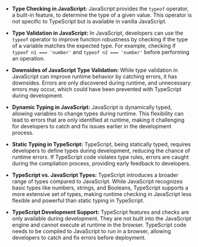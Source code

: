 - **Type Checking in JavaScript:**
  JavaScript provides the `typeof` operator, a built-in feature, to determine the type of a given value. This operator is not specific to TypeScript but is available in vanilla JavaScript.

- **Type Validation in JavaScript:**
  In JavaScript, developers can use the `typeof` operator to improve function robustness by checking if the type of a variable matches the expected type. For example, checking if `typeof n1 === 'number'` and `typeof n2 === 'number'` before performing an operation.

- **Downsides of JavaScript Type Validation:**
  While type validation in JavaScript can improve runtime behavior by catching errors, it has downsides. Errors are only discovered during runtime, and unnecessary errors may occur, which could have been prevented with TypeScript during development.

- **Dynamic Typing in JavaScript:**
  JavaScript is dynamically typed, allowing variables to change types during runtime. This flexibility can lead to errors that are only identified at runtime, making it challenging for developers to catch and fix issues earlier in the development process.

- **Static Typing in TypeScript:**
  TypeScript, being statically typed, requires developers to define types during development, reducing the chance of runtime errors. If TypeScript code violates type rules, errors are caught during the compilation process, providing early feedback to developers.

- **TypeScript vs. JavaScript Types:**
  TypeScript introduces a broader range of types compared to JavaScript. While JavaScript recognizes basic types like numbers, strings, and Booleans, TypeScript supports a more extensive set of types, making runtime checking in JavaScript less flexible and powerful than static typing in TypeScript.

- **TypeScript Development Support:**
  TypeScript features and checks are only available during development. They are not built into the JavaScript engine and cannot execute at runtime in the browser. TypeScript code needs to be compiled to JavaScript to run in a browser, allowing developers to catch and fix errors before deployment.
